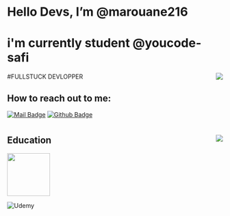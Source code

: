 # Hello Devs, I’m @marouane216 
# i'm currently student @youcode-safi
#FULLSTUCK DEVLOPPER
<img align='right' src="https://github-readme-stats.vercel.app/api?username=marouane216&show_icons=true&theme=aura"> 
## How to reach out to me:
[![Mail Badge](https://img.shields.io/badge/email-c14438?style=for-the-badge&logo=Gmail&logoColor=white&link=mailto:uanemaro216@gmail.com)](mailto:uanemaro216@gmail.com)
[![Github Badge](https://img.shields.io/badge/github-333?style=for-the-badge&logo=github&logoColor=white)](https://github.com/marouane216)    
 #
 
<img align='right' src="https://github-readme-stats.vercel.app/api/top-langs/?username=hassannh&layout=compact&theme=aura" />

## Education
<div>
   <a href='https://youcode.ma/'>
     <img src='https://avatars.githubusercontent.com/u/77738171?s=200&v=4' style='width:100px'>
  </a>
</div>

![Udemy](https://img.shields.io/badge/Udemy-%23EA5252.svg?style=for-the-badge&logo=Udemy&logoColor=white)
